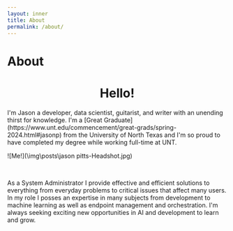 ```yaml
---
layout: inner
title: About
permalink: /about/
---
```

# About 

<h1 style="text-align: center;">Hello!</h1>
I'm Jason a developer, data scientist, guitarist, and writer with an unending thirst for knowledge. I'm a [Great Graduate](https://www.unt.edu/commencement/great-grads/spring-2024.html#jasonp) from the University of North Texas and I'm so proud to have completed my degree while working full-time at UNT.

<br>

![Me!](\img\posts\jason pitts-Headshot.jpg)

<br>

As a System Administrator I provide effective and efficient solutions to everything from everyday problems to critical issues that affect many users. In my role I posses an expertise in many subjects from development to machine learning as well as endpoint management and orchestration. I'm always seeking exciting new opportunities in AI and development to learn and grow.